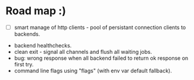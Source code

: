Road map :)
===================

- [ ] smart manage of http clients - pool of persistant connection clients to backends.
- backend healthchecks.
- clean exit - signal all channels and flush all waiting jobs.
- bug: wrong response when all backend failed to return ok response on first try.
- command line flags using "flags" (with env var default fallback).